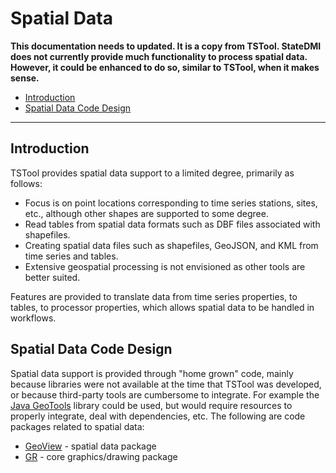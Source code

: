 # Spatial Data #

**This documentation needs to updated.  It is a copy from TSTool.
StateDMI does not currently provide much functionality to process spatial data.
However, it could be enhanced to do so, similar to TSTool, when it makes sense.**

* [Introduction](#introduction)
* [Spatial Data Code Design](#spatial-data-code-design)

----

## Introduction ##

TSTool provides spatial data support to a limited degree, primarily as follows:

* Focus is on point locations corresponding to time series stations, sites, etc., although
other shapes are supported to some degree.
* Read tables from spatial data formats such as DBF files associated with shapefiles.
* Creating spatial data files such as shapefiles, GeoJSON, and KML from time series and tables.
* Extensive geospatial processing is not envisioned as other tools are better suited.

Features are provided to translate data from time series properties, to tables, to processor properties,
which allows spatial data to be handled in workflows.

## Spatial Data Code Design ##

Spatial data support is provided through "home grown" code,
mainly because libraries were not available at the time that TSTool was developed, or because third-party tools
are cumbersome to integrate.  For example the [Java GeoTools](http://www.geotools.org/) library could be used, but would
require resources to properly integrate, deal with dependencies, etc.
The following are code packages related to spatial data:

* [GeoView](https://github.com/OpenWaterFoundation/cdss-lib-common-java/tree/master/src/RTi/GIS/GeoView) - spatial data package
* [GR](https://github.com/OpenWaterFoundation/cdss-lib-common-java/tree/master/src/RTi/GR) - core graphics/drawing package
